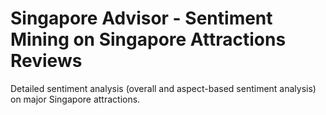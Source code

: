 # Singapore Advisor - Sentiment Mining on Singapore Attractions Reviews
Detailed sentiment analysis (overall and aspect-based sentiment analysis) on major Singapore attractions. 
